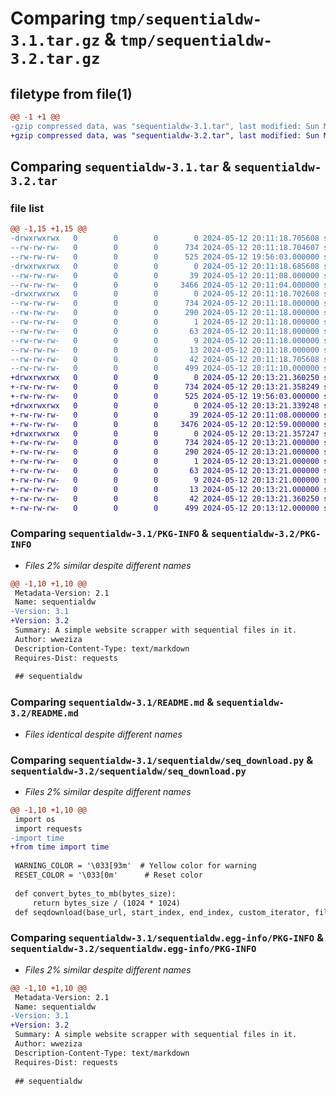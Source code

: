 # Comparing `tmp/sequentialdw-3.1.tar.gz` & `tmp/sequentialdw-3.2.tar.gz`

## filetype from file(1)

```diff
@@ -1 +1 @@
-gzip compressed data, was "sequentialdw-3.1.tar", last modified: Sun May 12 20:11:18 2024, max compression
+gzip compressed data, was "sequentialdw-3.2.tar", last modified: Sun May 12 20:13:21 2024, max compression
```

## Comparing `sequentialdw-3.1.tar` & `sequentialdw-3.2.tar`

### file list

```diff
@@ -1,15 +1,15 @@
-drwxrwxrwx   0        0        0        0 2024-05-12 20:11:18.705608 sequentialdw-3.1/
--rw-rw-rw-   0        0        0      734 2024-05-12 20:11:18.704607 sequentialdw-3.1/PKG-INFO
--rw-rw-rw-   0        0        0      525 2024-05-12 19:56:03.000000 sequentialdw-3.1/README.md
-drwxrwxrwx   0        0        0        0 2024-05-12 20:11:18.685608 sequentialdw-3.1/sequentialdw/
--rw-rw-rw-   0        0        0       39 2024-05-12 20:11:08.000000 sequentialdw-3.1/sequentialdw/__init__.py
--rw-rw-rw-   0        0        0     3466 2024-05-12 20:11:04.000000 sequentialdw-3.1/sequentialdw/seq_download.py
-drwxrwxrwx   0        0        0        0 2024-05-12 20:11:18.702608 sequentialdw-3.1/sequentialdw.egg-info/
--rw-rw-rw-   0        0        0      734 2024-05-12 20:11:18.000000 sequentialdw-3.1/sequentialdw.egg-info/PKG-INFO
--rw-rw-rw-   0        0        0      290 2024-05-12 20:11:18.000000 sequentialdw-3.1/sequentialdw.egg-info/SOURCES.txt
--rw-rw-rw-   0        0        0        1 2024-05-12 20:11:18.000000 sequentialdw-3.1/sequentialdw.egg-info/dependency_links.txt
--rw-rw-rw-   0        0        0       63 2024-05-12 20:11:18.000000 sequentialdw-3.1/sequentialdw.egg-info/entry_points.txt
--rw-rw-rw-   0        0        0        9 2024-05-12 20:11:18.000000 sequentialdw-3.1/sequentialdw.egg-info/requires.txt
--rw-rw-rw-   0        0        0       13 2024-05-12 20:11:18.000000 sequentialdw-3.1/sequentialdw.egg-info/top_level.txt
--rw-rw-rw-   0        0        0       42 2024-05-12 20:11:18.705608 sequentialdw-3.1/setup.cfg
--rw-rw-rw-   0        0        0      499 2024-05-12 20:11:10.000000 sequentialdw-3.1/setup.py
+drwxrwxrwx   0        0        0        0 2024-05-12 20:13:21.360250 sequentialdw-3.2/
+-rw-rw-rw-   0        0        0      734 2024-05-12 20:13:21.358249 sequentialdw-3.2/PKG-INFO
+-rw-rw-rw-   0        0        0      525 2024-05-12 19:56:03.000000 sequentialdw-3.2/README.md
+drwxrwxrwx   0        0        0        0 2024-05-12 20:13:21.339248 sequentialdw-3.2/sequentialdw/
+-rw-rw-rw-   0        0        0       39 2024-05-12 20:11:08.000000 sequentialdw-3.2/sequentialdw/__init__.py
+-rw-rw-rw-   0        0        0     3476 2024-05-12 20:12:59.000000 sequentialdw-3.2/sequentialdw/seq_download.py
+drwxrwxrwx   0        0        0        0 2024-05-12 20:13:21.357247 sequentialdw-3.2/sequentialdw.egg-info/
+-rw-rw-rw-   0        0        0      734 2024-05-12 20:13:21.000000 sequentialdw-3.2/sequentialdw.egg-info/PKG-INFO
+-rw-rw-rw-   0        0        0      290 2024-05-12 20:13:21.000000 sequentialdw-3.2/sequentialdw.egg-info/SOURCES.txt
+-rw-rw-rw-   0        0        0        1 2024-05-12 20:13:21.000000 sequentialdw-3.2/sequentialdw.egg-info/dependency_links.txt
+-rw-rw-rw-   0        0        0       63 2024-05-12 20:13:21.000000 sequentialdw-3.2/sequentialdw.egg-info/entry_points.txt
+-rw-rw-rw-   0        0        0        9 2024-05-12 20:13:21.000000 sequentialdw-3.2/sequentialdw.egg-info/requires.txt
+-rw-rw-rw-   0        0        0       13 2024-05-12 20:13:21.000000 sequentialdw-3.2/sequentialdw.egg-info/top_level.txt
+-rw-rw-rw-   0        0        0       42 2024-05-12 20:13:21.360250 sequentialdw-3.2/setup.cfg
+-rw-rw-rw-   0        0        0      499 2024-05-12 20:13:12.000000 sequentialdw-3.2/setup.py
```

### Comparing `sequentialdw-3.1/PKG-INFO` & `sequentialdw-3.2/PKG-INFO`

 * *Files 2% similar despite different names*

```diff
@@ -1,10 +1,10 @@
 Metadata-Version: 2.1
 Name: sequentialdw
-Version: 3.1
+Version: 3.2
 Summary: A simple website scrapper with sequential files in it.
 Author: wweziza
 Description-Content-Type: text/markdown
 Requires-Dist: requests
 
 ## sequentialdw
```

### Comparing `sequentialdw-3.1/README.md` & `sequentialdw-3.2/README.md`

 * *Files identical despite different names*

### Comparing `sequentialdw-3.1/sequentialdw/seq_download.py` & `sequentialdw-3.2/sequentialdw/seq_download.py`

 * *Files 2% similar despite different names*

```diff
@@ -1,10 +1,10 @@
 import os
 import requests
-import time
+from time import time
 
 WARNING_COLOR = '\033[93m'  # Yellow color for warning
 RESET_COLOR = '\033[0m'      # Reset color
 
 def convert_bytes_to_mb(bytes_size):
     return bytes_size / (1024 * 1024)
 def seqdownload(base_url, start_index, end_index, custom_iterator, file_extension, output_folder, mode):
```

### Comparing `sequentialdw-3.1/sequentialdw.egg-info/PKG-INFO` & `sequentialdw-3.2/sequentialdw.egg-info/PKG-INFO`

 * *Files 2% similar despite different names*

```diff
@@ -1,10 +1,10 @@
 Metadata-Version: 2.1
 Name: sequentialdw
-Version: 3.1
+Version: 3.2
 Summary: A simple website scrapper with sequential files in it.
 Author: wweziza
 Description-Content-Type: text/markdown
 Requires-Dist: requests
 
 ## sequentialdw
```

